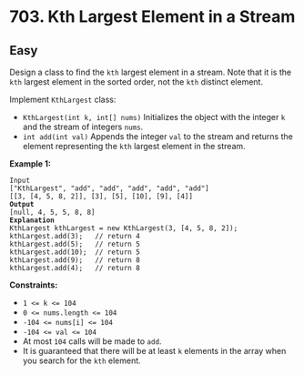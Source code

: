 # 703. Kth Largest Element in a Stream

## Easy



Design a class to find the `kth` largest element in a stream. Note that it is the `kth` largest element in the sorted order, not the `kth` distinct element.

Implement `KthLargest` class:

* `KthLargest(int k, int[] nums)` Initializes the object with the integer `k` and the stream of integers `nums`.
* `int add(int val)` Appends the integer `val` to the stream and returns the element representing the `kth` largest element in the stream.

&#x20;

**Example 1:**

<pre><code>Input
["KthLargest", "add", "add", "add", "add", "add"]
[[3, [4, 5, 8, 2]], [3], [5], [10], [9], [4]]
<strong>Output
</strong>[null, 4, 5, 5, 8, 8]
<strong>Explanation
</strong>KthLargest kthLargest = new KthLargest(3, [4, 5, 8, 2]);
kthLargest.add(3);   // return 4
kthLargest.add(5);   // return 5
kthLargest.add(10);  // return 5
kthLargest.add(9);   // return 8
kthLargest.add(4);   // return 8
</code></pre>

&#x20;

**Constraints:**

* `1 <= k <= 104`
* `0 <= nums.length <= 104`
* `-104 <= nums[i] <= 104`
* `-104 <= val <= 104`
* At most `104` calls will be made to `add`.
* It is guaranteed that there will be at least `k` elements in the array when you search for the `kth` element.
